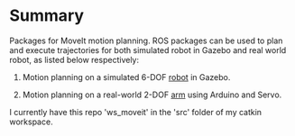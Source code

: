 # Summary

Packages for MoveIt motion planning. ROS packages can be used to plan and execute trajectories for both simulated robot in Gazebo and real world robot, as listed below respectively:

1. Motion planning on a simulated 6-DOF [robot](https://github.com/nyangshawbin/ws_moveit/tree/master/robot) in Gazebo.

2. Motion planning on a real-world 2-DOF [arm](https://github.com/nyangshawbin/ws_moveit/tree/master/arm) using Arduino and Servo.

I currently have this repo 'ws_moveit' in the 'src' folder of my catkin workspace.
